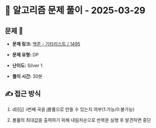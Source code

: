 # 📝 알고리즘 문제 풀이 - 2025-03-29

## 문제 📖

- **문제 링크:** [백준 - 기타리스트 / 1495](https://www.acmicpc.net/problem/1495)

- **문제 유형:** DP

- **난이도:** Silver 1

- **풀이 시간:** 30분

## ✍ 접근 방식

1. d[i][j] :i번째 곡을 j볼륨으로 만들 수 있는지 여부(1:가능/0:불가능)

2. 볼륨의 최대값을 출력하기 위해 내림차순으로 반복문 실행 후 발견하면 중단
